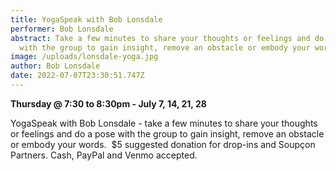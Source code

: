 ```yaml
---
title: YogaSpeak with Bob Lonsdale
performer: Bob Lonsdale
abstract: Take a few minutes to share your thoughts or feelings and do a pose
  with the group to gain insight, remove an obstacle or embody your words.
image: /uploads/lonsdale-yoga.jpg
author: Bob Lonsdale
date: 2022-07-07T23:30:51.747Z
---
```

**Thursday @ 7:30 to 8:30pm - July 7, 14, 21, 28**

YogaSpeak with Bob Lonsdale - take a few minutes to share your thoughts or feelings and do a pose with the group to gain insight, remove an obstacle or embody your words.  $5 suggested donation for drop-ins and Soupçon Partners. Cash, PayPal and Venmo accepted.